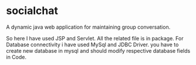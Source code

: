 # socialchat
A dynamic java web application for maintaining group conversation.

So here I have used JSP and Servlet. All the related file is in package. 
For Database connectivity i have used MySql and JDBC Driver. you have to create new database in mysql and should modify respective database fields in Code.

